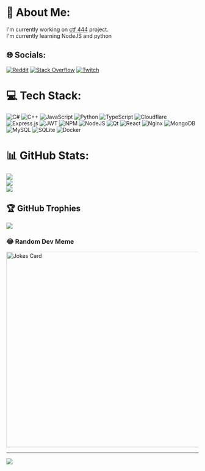 
# 💫 About Me:
I'm currently working on [ctf 444](https://ctf-444.ru) project.<br>I'm currently learning NodeJS and python 


## 🌐 Socials:
[![Reddit](https://img.shields.io/badge/Reddit-%23FF4500.svg?logo=Reddit&logoColor=white)](https://reddit.com/user/CeMas045) [![Stack Overflow](https://img.shields.io/badge/-Stackoverflow-FE7A16?logo=stack-overflow&logoColor=white)](https://stackoverflow.com/users/16976295) [![Twitch](https://img.shields.io/badge/Twitch-%239146FF.svg?logo=Twitch&logoColor=white)](https://twitch.tv/i_CeMas_) 

# 💻 Tech Stack:
![C#](https://img.shields.io/badge/c%23-%23239120.svg?style=plastic&logo=c-sharp&logoColor=white) ![C++](https://img.shields.io/badge/c++-%2300599C.svg?style=plastic&logo=c%2B%2B&logoColor=white) ![JavaScript](https://img.shields.io/badge/javascript-%23323330.svg?style=plastic&logo=javascript&logoColor=%23F7DF1E) ![Python](https://img.shields.io/badge/python-3670A0?style=plastic&logo=python&logoColor=ffdd54) ![TypeScript](https://img.shields.io/badge/typescript-%23007ACC.svg?style=plastic&logo=typescript&logoColor=white) ![Cloudflare](https://img.shields.io/badge/Cloudflare-F38020?style=plastic&logo=Cloudflare&logoColor=white) ![Express.js](https://img.shields.io/badge/express.js-%23404d59.svg?style=plastic&logo=express&logoColor=%2361DAFB) ![JWT](https://img.shields.io/badge/JWT-black?style=plastic&logo=JSON%20web%20tokens) ![NPM](https://img.shields.io/badge/NPM-%23000000.svg?style=plastic&logo=npm&logoColor=white) ![NodeJS](https://img.shields.io/badge/node.js-6DA55F?style=plastic&logo=node.js&logoColor=white) ![Qt](https://img.shields.io/badge/Qt-%23217346.svg?style=plastic&logo=Qt&logoColor=white) ![React](https://img.shields.io/badge/react-%2320232a.svg?style=plastic&logo=react&logoColor=%2361DAFB) ![Nginx](https://img.shields.io/badge/nginx-%23009639.svg?style=plastic&logo=nginx&logoColor=white) ![MongoDB](https://img.shields.io/badge/MongoDB-%234ea94b.svg?style=plastic&logo=mongodb&logoColor=white) ![MySQL](https://img.shields.io/badge/mysql-%2300f.svg?style=plastic&logo=mysql&logoColor=white) ![SQLite](https://img.shields.io/badge/sqlite-%2307405e.svg?style=plastic&logo=sqlite&logoColor=white) ![Docker](https://img.shields.io/badge/docker-%230db7ed.svg?style=plastic&logo=docker&logoColor=white)
# 📊 GitHub Stats:
![](https://github-readme-stats.vercel.app/api?username=arrgn&theme=dracula&hide_border=false&include_all_commits=false&count_private=true)<br/>
![](https://github-readme-streak-stats.herokuapp.com/?user=arrgn&theme=dracula&hide_border=false)<br/>
![](https://github-readme-stats.vercel.app/api/top-langs/?username=arrgn&theme=dracula&hide_border=false&include_all_commits=false&count_private=true&layout=compact)

## 🏆 GitHub Trophies
![](https://github-profile-trophy.vercel.app/?username=arrgn&theme=dracula&no-frame=false&no-bg=false&margin-w=4)

### 😂 Random Dev Meme
<img src="https://readme-jokes.vercel.app/api" alt="Jokes Card" width="512px"/>

---
[![](https://visitcount.itsvg.in/api?id=arrgn&icon=0&color=0)](https://visitcount.itsvg.in)

<!-- Proudly created with GPRM ( https://gprm.itsvg.in ) -->
